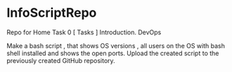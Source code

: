 # InfoScriptRepo
Repo for Home Task 0 
[ Tasks ] Introduction. DevOps

Make a bash script , that shows OS versions , all users on the OS with bash shell installed and shows the open ports. Upload the created script to the previously created GitHub repository.

